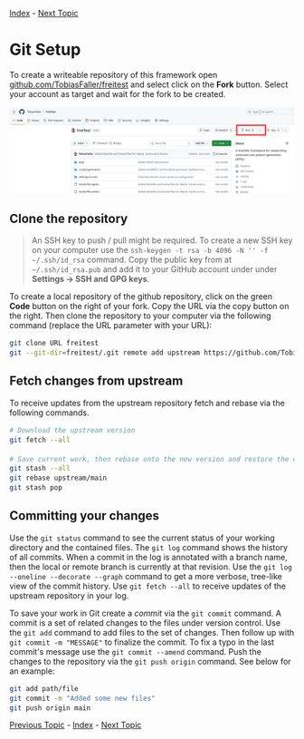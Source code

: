[Index](../../../README.md) -  [Next Topic](./IdeSetup.md)

# Git Setup

To create a writeable repository of this framework open [github.com/TobiasFaller/freitest](https://github.com/TobiasFaller/freitest) and select click on the **Fork** button.
Select your account as target and wait for the fork to be created.

![Fork Button on GitHub](images/GitSetup_ForkRepository.png)

## Clone the repository

> An SSH key to push / pull might be required.
> To create a new SSH key on your computer use the `ssh-keygen -t rsa -b 4096 -N '' -f ~/.ssh/id_rsa` command.
> Copy the public key from at `~/.ssh/id_rsa.pub` and add it to your GitHub account under under **Settings -> SSH and GPG keys**.

To create a local repository of the github repository, click on the green **Code** button on the right of your fork.
Copy the URL via the copy button on the right.
Then clone the repository to your computer via the following command (replace the URL parameter with your URL):

```bash
git clone URL freitest
git --git-dir=freitest/.git remote add upstream https://github.com/TobiasFaller/FreiTest.git
```

## Fetch changes from upstream

To receive updates from the upstream repository fetch and rebase via the following commands.

```bash
# Download the upstream version
git fetch --all

# Save current work, then rebase onto the new version and restore the current work
git stash --all
git rebase upstream/main
git stash pop
```

## Committing your changes

Use the `git status` command to see the current status of your working directory and the contained files.
The `git log` command shows the history of all commits.
When a commit in the log is annotated with a branch name, then the local or remote branch is currently at that revision.
Use the `git log --oneline --decorate --graph` command to get a more verbose, tree-like view of the commit history.
Use `git fetch --all` to receive updates of the upstream repository in your log.

To save your work in Git create a _commit_ via the `git commit` command.
A commit is a set of related changes to the files under version control.
Use the `git add` command to add files to the set of changes.
Then follow up with `git commit -m "MESSAGE"` to finalize the commit.
To fix a typo in the last commit's message use the `git commit --amend` command.
Push the changes to the repository via the `git push origin` command.
See below for an example:

```bash
git add path/file
git commit -m "Added some new files"
git push origin main
```

[Previous Topic](./WslSetup.md) - [Index](../../../README.md) -  [Next Topic](./IdeSetup.md)
